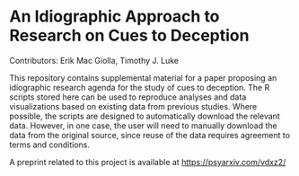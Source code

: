 # An Idiographic Approach to Research on Cues to Deception

Contributors: Erik Mac Giolla, Timothy J. Luke

This repository contains supplemental material for a paper proposing an
idiographic research agenda for the study of cues to deception. The R scripts
stored here can be used to reproduce analyses and data visualizations based on
existing data from previous studies. Where possible, the scripts are designed to
automatically download the relevant data. However, in one case, the user will
need to manually download the data from the original source, since reuse of the
data requires agreement to terms and conditions.

A preprint related to this project is available at https://psyarxiv.com/vdxz2/
